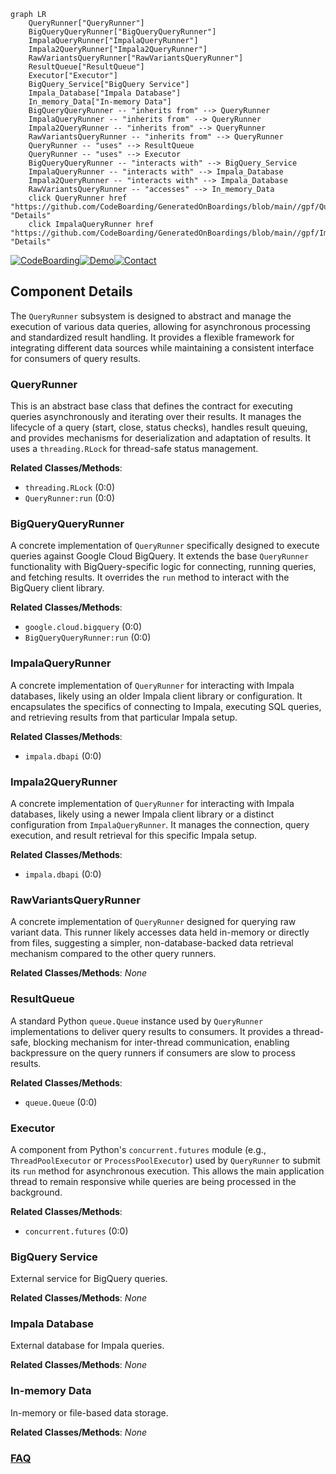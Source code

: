 ```mermaid
graph LR
    QueryRunner["QueryRunner"]
    BigQueryQueryRunner["BigQueryQueryRunner"]
    ImpalaQueryRunner["ImpalaQueryRunner"]
    Impala2QueryRunner["Impala2QueryRunner"]
    RawVariantsQueryRunner["RawVariantsQueryRunner"]
    ResultQueue["ResultQueue"]
    Executor["Executor"]
    BigQuery_Service["BigQuery Service"]
    Impala_Database["Impala Database"]
    In_memory_Data["In-memory Data"]
    BigQueryQueryRunner -- "inherits from" --> QueryRunner
    ImpalaQueryRunner -- "inherits from" --> QueryRunner
    Impala2QueryRunner -- "inherits from" --> QueryRunner
    RawVariantsQueryRunner -- "inherits from" --> QueryRunner
    QueryRunner -- "uses" --> ResultQueue
    QueryRunner -- "uses" --> Executor
    BigQueryQueryRunner -- "interacts with" --> BigQuery_Service
    ImpalaQueryRunner -- "interacts with" --> Impala_Database
    Impala2QueryRunner -- "interacts with" --> Impala_Database
    RawVariantsQueryRunner -- "accesses" --> In_memory_Data
    click QueryRunner href "https://github.com/CodeBoarding/GeneratedOnBoardings/blob/main//gpf/QueryRunner.md" "Details"
    click ImpalaQueryRunner href "https://github.com/CodeBoarding/GeneratedOnBoardings/blob/main//gpf/ImpalaQueryRunner.md" "Details"
```
[![CodeBoarding](https://img.shields.io/badge/Generated%20by-CodeBoarding-9cf?style=flat-square)](https://github.com/CodeBoarding/GeneratedOnBoardings)[![Demo](https://img.shields.io/badge/Try%20our-Demo-blue?style=flat-square)](https://www.codeboarding.org/demo)[![Contact](https://img.shields.io/badge/Contact%20us%20-%20contact@codeboarding.org-lightgrey?style=flat-square)](mailto:contact@codeboarding.org)

## Component Details

The `QueryRunner` subsystem is designed to abstract and manage the execution of various data queries, allowing for asynchronous processing and standardized result handling. It provides a flexible framework for integrating different data sources while maintaining a consistent interface for consumers of query results.

### QueryRunner
This is an abstract base class that defines the contract for executing queries asynchronously and iterating over their results. It manages the lifecycle of a query (start, close, status checks), handles result queuing, and provides mechanisms for deserialization and adaptation of results. It uses a `threading.RLock` for thread-safe status management.


**Related Classes/Methods**:

- `threading.RLock` (0:0)
- `QueryRunner:run` (0:0)


### BigQueryQueryRunner
A concrete implementation of `QueryRunner` specifically designed to execute queries against Google Cloud BigQuery. It extends the base `QueryRunner` functionality with BigQuery-specific logic for connecting, running queries, and fetching results. It overrides the `run` method to interact with the BigQuery client library.


**Related Classes/Methods**:

- `google.cloud.bigquery` (0:0)
- `BigQueryQueryRunner:run` (0:0)


### ImpalaQueryRunner
A concrete implementation of `QueryRunner` for interacting with Impala databases, likely using an older Impala client library or configuration. It encapsulates the specifics of connecting to Impala, executing SQL queries, and retrieving results from that particular Impala setup.


**Related Classes/Methods**:

- `impala.dbapi` (0:0)


### Impala2QueryRunner
A concrete implementation of `QueryRunner` for interacting with Impala databases, likely using a newer Impala client library or a distinct configuration from `ImpalaQueryRunner`. It manages the connection, query execution, and result retrieval for this specific Impala setup.


**Related Classes/Methods**:

- `impala.dbapi` (0:0)


### RawVariantsQueryRunner
A concrete implementation of `QueryRunner` designed for querying raw variant data. This runner likely accesses data held in-memory or directly from files, suggesting a simpler, non-database-backed data retrieval mechanism compared to the other query runners.


**Related Classes/Methods**: _None_

### ResultQueue
A standard Python `queue.Queue` instance used by `QueryRunner` implementations to deliver query results to consumers. It provides a thread-safe, blocking mechanism for inter-thread communication, enabling backpressure on the query runners if consumers are slow to process results.


**Related Classes/Methods**:

- `queue.Queue` (0:0)


### Executor
A component from Python's `concurrent.futures` module (e.g., `ThreadPoolExecutor` or `ProcessPoolExecutor`) used by `QueryRunner` to submit its `run` method for asynchronous execution. This allows the main application thread to remain responsive while queries are being processed in the background.


**Related Classes/Methods**:

- `concurrent.futures` (0:0)


### BigQuery Service
External service for BigQuery queries.


**Related Classes/Methods**: _None_

### Impala Database
External database for Impala queries.


**Related Classes/Methods**: _None_

### In-memory Data
In-memory or file-based data storage.


**Related Classes/Methods**: _None_



### [FAQ](https://github.com/CodeBoarding/GeneratedOnBoardings/tree/main?tab=readme-ov-file#faq)